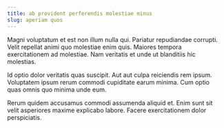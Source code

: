 ```yaml
---
title: ab provident perferendis molestiae minus
slug: aperiam quos
---
```


Magni voluptatum et est non illum nulla qui. Pariatur repudiandae corrupti. Velit repellat animi quo molestiae enim quis. Maiores tempora exercitationem ad molestiae. Nam veritatis et unde ut blanditiis hic molestias.

Id optio dolor veritatis quas suscipit. Aut aut culpa reiciendis rem ipsum. Voluptatem ipsum rerum commodi cupiditate earum minima. Cum optio quas omnis quo minima unde eum.

Rerum quidem accusamus commodi assumenda aliquid et. Enim sunt sit velit asperiores maxime explicabo labore. Facere exercitationem dolor perspiciatis.
